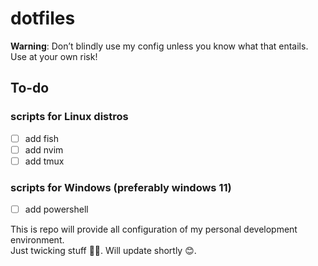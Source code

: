 # dotfiles

**Warning**: Don’t blindly use my config unless you know what that entails. Use at your own risk!

## To-do

### scripts for Linux distros

- [ ] add fish
- [ ] add nvim
- [ ] add tmux

### scripts for Windows (preferably windows 11)

- [ ] add powershell

This is repo will provide all configuration of my personal development environment.\
Just twicking stuff 🧑‍💻. Will update shortly 😊.
